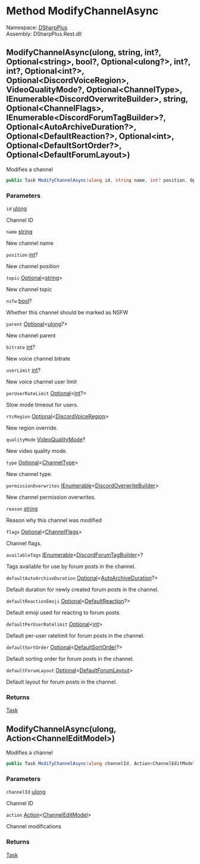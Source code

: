 # Method ModifyChannelAsync

Namespace: [DSharpPlus](DSharpPlus.md)  
Assembly: DSharpPlus.Rest.dll

## <a id="DSharpPlus_DiscordRestClient_ModifyChannelAsync_System_UInt64_System_String_System_Nullable_System_Int32__DSharpPlus_Entities_Optional_System_String__System_Nullable_System_Boolean__DSharpPlus_Entities_Optional_System_Nullable_System_UInt64___System_Nullable_System_Int32__System_Nullable_System_Int32__DSharpPlus_Entities_Optional_System_Nullable_System_Int32___DSharpPlus_Entities_Optional_DSharpPlus_Entities_DiscordVoiceRegion__System_Nullable_DSharpPlus_VideoQualityMode__DSharpPlus_Entities_Optional_DSharpPlus_ChannelType__System_Collections_Generic_IEnumerable_DSharpPlus_Entities_DiscordOverwriteBuilder__System_String_DSharpPlus_Entities_Optional_DSharpPlus_ChannelFlags__System_Collections_Generic_IEnumerable_DSharpPlus_Entities_DiscordForumTagBuilder__DSharpPlus_Entities_Optional_System_Nullable_DSharpPlus_AutoArchiveDuration___DSharpPlus_Entities_Optional_DSharpPlus_Entities_DefaultReaction__DSharpPlus_Entities_Optional_System_Int32__DSharpPlus_Entities_Optional_System_Nullable_DSharpPlus_DefaultSortOrder___DSharpPlus_Entities_Optional_DSharpPlus_DefaultForumLayout__"></a>ModifyChannelAsync\(ulong, string, int?, Optional<string\>, bool?, Optional<ulong?\>, int?, int?, Optional<int?\>, Optional<DiscordVoiceRegion\>, VideoQualityMode?, Optional<ChannelType\>, IEnumerable<DiscordOverwriteBuilder\>, string, Optional<ChannelFlags\>, IEnumerable<DiscordForumTagBuilder\>?, Optional<AutoArchiveDuration?\>, Optional<DefaultReaction?\>, Optional<int\>, Optional<DefaultSortOrder?\>, Optional<DefaultForumLayout\>\)

Modifies a channel

```csharp
public Task ModifyChannelAsync(ulong id, string name, int? position, Optional<string> topic, bool? nsfw, Optional<ulong?> parent, int? bitrate, int? userLimit, Optional<int?> perUserRateLimit, Optional<DiscordVoiceRegion> rtcRegion, VideoQualityMode? qualityMode, Optional<ChannelType> type, IEnumerable<DiscordOverwriteBuilder> permissionOverwrites, string reason, Optional<ChannelFlags> flags, IEnumerable<DiscordForumTagBuilder>? availableTags, Optional<AutoArchiveDuration?> defaultAutoArchiveDuration, Optional<DefaultReaction?> defaultReactionEmoji, Optional<int> defaultPerUserRatelimit, Optional<DefaultSortOrder?> defaultSortOrder, Optional<DefaultForumLayout> defaultForumLayout)
```

### Parameters

`id` [ulong](https://learn.microsoft.com/dotnet/api/system.uint64)

Channel ID

`name` [string](https://learn.microsoft.com/dotnet/api/system.string)

New channel name

`position` [int](https://learn.microsoft.com/dotnet/api/system.int32)?

New channel position

`topic` [Optional](DSharpPlus.Entities.Optional\-1.md)<[string](https://learn.microsoft.com/dotnet/api/system.string)\>

New channel topic

`nsfw` [bool](https://learn.microsoft.com/dotnet/api/system.boolean)?

Whether this channel should be marked as NSFW

`parent` [Optional](DSharpPlus.Entities.Optional\-1.md)<[ulong](https://learn.microsoft.com/dotnet/api/system.uint64)?\>

New channel parent

`bitrate` [int](https://learn.microsoft.com/dotnet/api/system.int32)?

New voice channel bitrate

`userLimit` [int](https://learn.microsoft.com/dotnet/api/system.int32)?

New voice channel user limit

`perUserRateLimit` [Optional](DSharpPlus.Entities.Optional\-1.md)<[int](https://learn.microsoft.com/dotnet/api/system.int32)?\>

Slow mode timeout for users.

`rtcRegion` [Optional](DSharpPlus.Entities.Optional\-1.md)<[DiscordVoiceRegion](DSharpPlus.Entities.DiscordVoiceRegion.md)\>

New region override.

`qualityMode` [VideoQualityMode](DSharpPlus.VideoQualityMode.md)?

New video quality mode.

`type` [Optional](DSharpPlus.Entities.Optional\-1.md)<[ChannelType](DSharpPlus.ChannelType.md)\>

New channel type.

`permissionOverwrites` [IEnumerable](https://learn.microsoft.com/dotnet/api/system.collections.generic.ienumerable\-1)<[DiscordOverwriteBuilder](DSharpPlus.Entities.DiscordOverwriteBuilder.md)\>

New channel permission overwrites.

`reason` [string](https://learn.microsoft.com/dotnet/api/system.string)

Reason why this channel was modified

`flags` [Optional](DSharpPlus.Entities.Optional\-1.md)<[ChannelFlags](DSharpPlus.ChannelFlags.md)\>

Channel flags.

`availableTags` [IEnumerable](https://learn.microsoft.com/dotnet/api/system.collections.generic.ienumerable\-1)<[DiscordForumTagBuilder](DSharpPlus.Entities.DiscordForumTagBuilder.md)\>?

Tags available for use by forum posts in the channel.

`defaultAutoArchiveDuration` [Optional](DSharpPlus.Entities.Optional\-1.md)<[AutoArchiveDuration](DSharpPlus.AutoArchiveDuration.md)?\>

Default duration for newly created forum posts in the channel.

`defaultReactionEmoji` [Optional](DSharpPlus.Entities.Optional\-1.md)<[DefaultReaction](DSharpPlus.Entities.DefaultReaction.md)?\>

Default emoji used for reacting to forum posts.

`defaultPerUserRatelimit` [Optional](DSharpPlus.Entities.Optional\-1.md)<[int](https://learn.microsoft.com/dotnet/api/system.int32)\>

Default per-user ratelimit for forum posts in the channel.

`defaultSortOrder` [Optional](DSharpPlus.Entities.Optional\-1.md)<[DefaultSortOrder](DSharpPlus.DefaultSortOrder.md)?\>

Default sorting order for forum posts in the channel.

`defaultForumLayout` [Optional](DSharpPlus.Entities.Optional\-1.md)<[DefaultForumLayout](DSharpPlus.DefaultForumLayout.md)\>

Default layout for forum posts in the channel.

### Returns

[Task](https://learn.microsoft.com/dotnet/api/system.threading.tasks.task)

## <a id="DSharpPlus_DiscordRestClient_ModifyChannelAsync_System_UInt64_System_Action_DSharpPlus_Net_Models_ChannelEditModel__"></a>ModifyChannelAsync\(ulong, Action<ChannelEditModel\>\)

Modifies a channel

```csharp
public Task ModifyChannelAsync(ulong channelId, Action<ChannelEditModel> action)
```

### Parameters

`channelId` [ulong](https://learn.microsoft.com/dotnet/api/system.uint64)

Channel ID

`action` [Action](https://learn.microsoft.com/dotnet/api/system.action\-1)<[ChannelEditModel](DSharpPlus.Net.Models.ChannelEditModel.md)\>

Channel modifications

### Returns

[Task](https://learn.microsoft.com/dotnet/api/system.threading.tasks.task)

